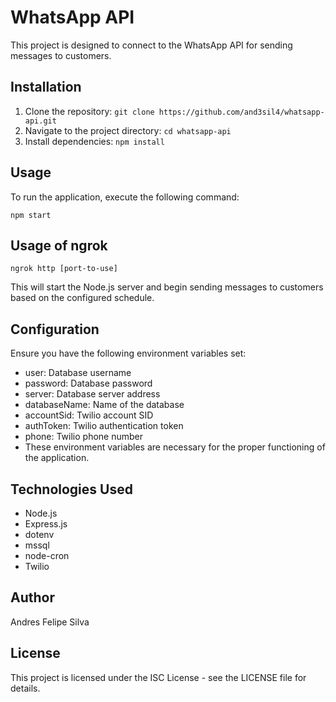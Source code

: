 # WhatsApp API

This project is designed to connect to the WhatsApp API for sending messages to customers.

## Installation

1. Clone the repository: `git clone https://github.com/and3sil4/whatsapp-api.git`
2. Navigate to the project directory: `cd whatsapp-api`
3. Install dependencies: `npm install`

## Usage

To run the application, execute the following command:

`npm start`

## Usage of ngrok

`ngrok http [port-to-use]`

This will start the Node.js server and begin sending messages to customers based on the configured schedule.

## Configuration

Ensure you have the following environment variables set:

- user: Database username
- password: Database password
- server: Database server address
- databaseName: Name of the database
- accountSid: Twilio account SID
- authToken: Twilio authentication token
- phone: Twilio phone number
- These environment variables are necessary for the proper functioning of the application.

## Technologies Used

- Node.js
- Express.js
- dotenv
- mssql
- node-cron
- Twilio

## Author

Andres Felipe Silva

## License

This project is licensed under the ISC License - see the LICENSE file for details.
